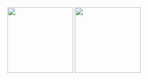 <div>
  <img height=150 src="https://github-readme-stats.vercel.app/api?username=sruusk&theme=ambient_gradient&show_icons=true&hide_border=true&count_private=true"></img>
  <img height=150 src="https://github-readme-stats.vercel.app/api/top-langs/?username=sruusk&theme=ambient_gradient&show_icons=true&hide_border=true&layout=compact"></img>
</div>
